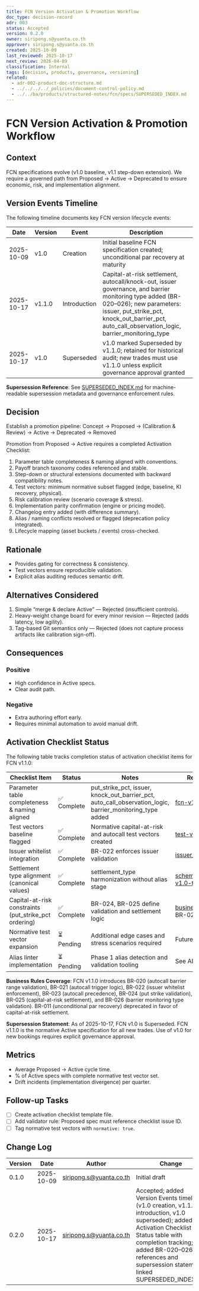 ```yaml
---
title: FCN Version Activation & Promotion Workflow
doc_type: decision-record
adr: 003
status: Accepted
version: 0.2.0
owner: siripong.s@yuanta.co.th
approver: siripong.s@yuanta.co.th
created: 2025-10-09
last_reviewed: 2025-10-17
next_review: 2026-04-09
classification: Internal
tags: [decision, products, governance, versioning]
related:
  - adr-002-product-doc-structure.md
  - ../../../../_policies/document-control-policy.md
  - ../../ba/products/structured-notes/fcn/specs/SUPERSEDED_INDEX.md
---
```


# FCN Version Activation & Promotion Workflow

## Context
FCN specifications evolve (v1.0 baseline, v1.1 step-down extension). We require a governed path from Proposed → Active → Deprecated to ensure economic, risk, and implementation alignment.

## Version Events Timeline

The following timeline documents key FCN version lifecycle events:

| Date | Version | Event | Description |
|------|---------|-------|-------------|
| 2025-10-09 | v1.0 | Creation | Initial baseline FCN specification created; unconditional par recovery at maturity |
| 2025-10-17 | v1.1.0 | Introduction | Capital-at-risk settlement, autocall/knock-out, issuer governance, and barrier monitoring type added (BR-020–026); new parameters: issuer, put_strike_pct, knock_out_barrier_pct, auto_call_observation_logic, barrier_monitoring_type |
| 2025-10-17 | v1.0 | Superseded | v1.0 marked Superseded by v1.1.0; retained for historical audit; new trades must use v1.1.0 unless explicit governance approval granted |

**Supersession Reference**: See [SUPERSEDED_INDEX.md](../../ba/products/structured-notes/fcn/specs/SUPERSEDED_INDEX.md) for machine-readable supersession metadata and governance enforcement rules.

## Decision
Establish a promotion pipeline:
Concept → Proposed → (Calibration & Review) → Active → Deprecated → Removed

Promotion from Proposed → Active requires a completed Activation Checklist:
1. Parameter table completeness & naming aligned with conventions.
2. Payoff branch taxonomy codes referenced and stable.
3. Step-down or structural extensions documented with backward compatibility notes.
4. Test vectors: minimum normative subset flagged (edge, baseline, KI recovery, physical).
5. Risk calibration review (scenario coverage & stress).
6. Implementation parity confirmation (engine or pricing model).
7. Changelog entry added (with difference summary).
8. Alias / naming conflicts resolved or flagged (deprecation policy integrated).
9. Lifecycle mapping (asset buckets / events) cross-checked.

## Rationale
- Provides gating for correctness & consistency.
- Test vectors ensure reproducible validation.
- Explicit alias auditing reduces semantic drift.

## Alternatives Considered
1. Simple “merge & declare Active” — Rejected (insufficient controls).
2. Heavy-weight change board for every minor revision — Rejected (adds latency, low agility).
3. Tag-based Git semantics only — Rejected (does not capture process artifacts like calibration sign-off).

## Consequences
### Positive
- High confidence in Active specs.
- Clear audit path.
### Negative
- Extra authoring effort early.
- Requires minimal automation to avoid manual drift.

## Activation Checklist Status

The following table tracks completion status of activation checklist items for FCN v1.1.0:

| Checklist Item | Status | Notes | Reference |
|----------------|--------|-------|-----------|
| Parameter table completeness & naming aligned | ✅ Complete | put_strike_pct, issuer, knock_out_barrier_pct, auto_call_observation_logic, barrier_monitoring_type added | [fcn-v1.1.0.md](../../ba/products/structured-notes/fcn/specs/fcn-v1.1.0.md) |
| Test vectors baseline flagged | ✅ Complete | Normative capital-at-risk and autocall test vectors created | [test-vectors/](../../ba/products/structured-notes/fcn/test-vectors/) |
| Issuer whitelist integration | ✅ Complete | BR-022 enforces issuer validation | [issuer_whitelist.md](../../ba/products/structured-notes/fcn/issuer_whitelist.md) |
| Settlement type alignment (canonical values) | ✅ Complete | settlement_type harmonization without alias stage | [schema-diff-v1.0-to-v1.1.md](../../ba/products/structured-notes/fcn/schema-diff-v1.0-to-v1.1.md) |
| Capital-at-risk constraints (put_strike_pct ordering) | ✅ Complete | BR-024, BR-025 define validation and settlement logic | [business-rules.md](../../ba/products/structured-notes/fcn/business-rules.md) BR-024, BR-025 |
| Normative test vector expansion | ⏳ Pending | Additional edge cases and stress scenarios required | Future work |
| Alias linter implementation | ⏳ Pending | Phase 1 alias detection and validation tooling | See ADR-004 |

**Business Rules Coverage**: FCN v1.1.0 introduces BR-020 (autocall barrier range validation), BR-021 (autocall trigger logic), BR-022 (issuer whitelist enforcement), BR-023 (autocall precedence), BR-024 (put strike validation), BR-025 (capital-at-risk settlement), and BR-026 (barrier monitoring type validation). BR-011 (unconditional par recovery) deprecated in favor of capital-at-risk settlement.

**Supersession Statement**: As of 2025-10-17, FCN v1.0 is Superseded. FCN v1.1.0 is the normative Active specification for all new trades. Use of v1.0 for new bookings requires explicit governance approval.

## Metrics
- Average Proposed → Active cycle time.
- % of Active specs with complete normative test vector set.
- Drift incidents (implementation divergence) per quarter.

## Follow-up Tasks
- [ ] Create activation checklist template file.
- [ ] Add validator rule: Proposed spec must reference checklist issue ID.
- [ ] Tag normative test vectors with `normative: true`.

## Change Log
| Version | Date | Author | Change |
|---------|------|--------|--------|
| 0.1.0 | 2025-10-09 | siripong.s@yuanta.co.th | Initial draft |
| 0.2.0 | 2025-10-17 | siripong.s@yuanta.co.th | Accepted; added Version Events timeline (v1.0 creation, v1.1.0 introduction, v1.0 superseded); added Activation Checklist Status table with completion tracking; added BR-020–026 references and supersession statement; linked SUPERSEDED_INDEX.md |
